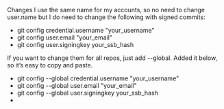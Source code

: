Changes
I use the same name for my accounts, so no need to change user.name but I do need to change the following with signed commits:

- git config credential.username "your_username"
- git config user.email "your_email"
- git config user.signingkey your_ssb_hash

If you want to change them for all repos, just add --global. Added it below, so it’s easy to copy and paste.

- git config --global credential.username "your_username"
- git config --global user.email "your_email"
- git config --global user.signingkey your_ssb_hash
- 
